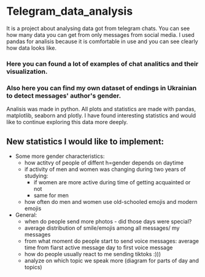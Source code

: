  # Telegram_data_analysis
It is a project about analysing data got from telegram chats. You can see how many data you can get from only messages from social media.
I used pandas for analisis because it is comfortable in use and you can see clearly how data looks like.

### Here you can found a lot of examples of chat analitics and their visualization.
### Also here you can find my own dataset of endings in Ukrainian to detect messages' author's gender.

Analisis was made in python.
All plots and statistics are made with pandas, matplotlib, seaborn and plotly.
I have found interesting statistics and would like to continue exploring this data more deeply.

## New statistics I would like to implement:
* Some more gender characteristics:
   * how actitvy of people of diffent h=gender depends on daytime
   * if activity of men and women was changing during two years of studying:
     - if women are more active during time of getting acquainted or not
     - same for men
   * how often do men and women use old-schooled emojis and modern emojis
* General:
   * when do people send more photos - did those days were special?
   * average distribution of smile/emojis among all messages/ my messages
   * from what moment do people start to send voice messages: average time from fiarst active message day to first voice message
   * how do people usually react to me sending tiktoks :)))
   * analyze on which topic we speak more (diagram for parts of day and topics)
   
   
   
